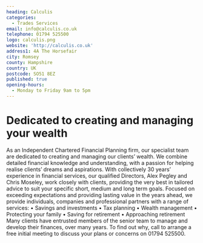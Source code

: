 ```yaml
---
heading: Calculis
categories:
  - Trades Services
email: info@calculis.co.uk
telephone: 01794 525500
logo: calculis.png
website: 'http://calculis.co.uk'
address1: 4A The Horsefair
city: Romsey
county: Hampshire
country: UK
postcode: SO51 8EZ
published: true
opening-hours:
  - Monday to Friday 9am to 5pm
---
```

# Dedicated to creating and managing your wealth
As an Independent Chartered Financial Planning firm, our specialist team are dedicated to creating and managing our clients’ wealth. We combine detailed financial knowledge and understanding, with a passion for helping realise clients’ dreams and aspirations.
With collectively 30 years’ experience in financial services, our qualified Directors, Alex Pegley and Chris Moseley, work closely with clients, providing the very best in tailored advice to suit your specific short, medium and long term goals.
Focused on exceeding expectations and providing lasting value in the years ahead, we provide individuals, companies and professional partners with a range of services:
•	Savings and investments
•	Tax planning
•	Wealth management
•	Protecting your family
•	Saving for retirement
•	Approaching retirement
Many clients have entrusted members of the senior team to manage and develop their finances, over many years. To find out why, call to arrange a free initial meeting to discuss your plans or concerns on 01794 525500. 
